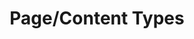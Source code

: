 ---
title: "Page/Content Types"
weight: 2
description: >
  Open Y features 20 different kinds of pages, or content types. Choosing the right content type will ensure your collect the right information and allow you the flexibility to create layouts.
---